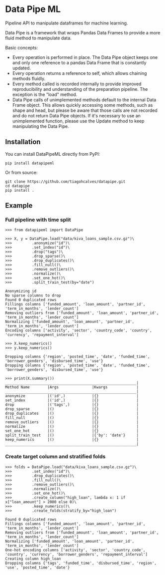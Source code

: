 # Data Pipe ML
Pipeline API to manipulate dataframes for machine learning.

Data Pipe is a framework that wraps Pandas Data Frames to provide a more fluid method to manipulate data. 

Basic concepts:
- Every operation is performed in place. The Data Pipe object keeps one and only one reference to a pandas Data Frame that is constantly updated. 
- ‎Every operation returns a reference to self, which allows chaining methods fluidly. 
- Every method called is recorded internally to provide improved reproducibility and understanding of the preparation pipeline. The exception is the "load" method.
- ‎Data Pipe calls of unimplemented methods default to the internal Data Frame object. This allows quickly accessing some methods, such as shape and head, but please be aware that those calls are not recorded and do not return Data Pipe objects. If it's necessary to use an unimplemented function, please use the Update method to keep manipulating the Data Pipe. 

## Installation

You can install DataPipeML directly from PyPI:

`pip install datapipeml`

Or from source:

```
git clone https://github.com/tiagohcalves/datapipe.git
cd datapipe
pip install .
```

## Example

### Full pipeline with time split
```
>>> from datapipeml import DataPipe

>>> X, y = DataPipe.load("data/kiva_loans_sample.csv.gz")\
>>>         .anonymize("id")\
>>>         .set_index("id")\
>>>         .drop("tags")\
>>>         .drop_sparse()\
>>>         .drop_duplicates()\
>>>         .fill_null()\
>>>         .remove_outliers()\
>>>         .normalize()\
>>>         .set_one_hot()\
>>>         .split_train_test(by="date")

Anonymizing id
No sparse columns to drop
Found 0 duplicated rows
Fillings columns ['funded_amount', 'loan_amount', 'partner_id', 'term_in_months', 'lender_count']
Removing outliers from ['funded_amount', 'loan_amount', 'partner_id', 'term_in_months', 'lender_count']
Normalizing ['funded_amount', 'loan_amount', 'partner_id', 'term_in_months', 'lender_count']
Encoding columns ['activity', 'sector', 'country_code', 'country', 'currency', 'repayment_interval']
        
>>> X.keep_numerics()
>>> y.keep_numerics()

Dropping columns {'region', 'posted_time', 'date', 'funded_time', 'borrower_genders', 'disbursed_time', 'use'}
Dropping columns {'region', 'posted_time', 'date', 'funded_time', 'borrower_genders', 'disbursed_time', 'use'}

>>> print(X.summary())
___________________________________________________________|
Method Name        |Args               |Kwargs             |
___________________________________________________________|
anonymize          |('id',)            |{}                 |
set_index          |('id',)            |{}                 |
drop               |('tags',)          |{}                 |
drop_sparse        |()                 |{}                 |
drop_duplicates    |()                 |{}                 |
fill_null          |()                 |{}                 |
remove_outliers    |()                 |{}                 |
normalize          |()                 |{}                 |
set_one_hot        |()                 |{}                 |
split_train_test   |()                 |{'by': 'date'}     |
keep_numerics      |()                 |{}                 |
___________________________________________________________|
```

### Create target column and stratified folds
```
>>> folds = DataPipe.load("data/kiva_loans_sample.csv.gz")\
>>>         .set_index("id")\
>>>         .drop_duplicates()\
>>>         .fill_null()\
>>>         .remove_outliers()\
>>>         .normalize()\
>>>         .set_one_hot()\
>>>         .create_column("high_loan", lambda x: 1 if x["loan_amount"] > 2000 else 0)\
>>>         .keep_numerics()\
>>>         .create_folds(stratify_by="high_loan")
        
Found 0 duplicated rows
Fillings columns ['funded_amount', 'loan_amount', 'partner_id', 'term_in_months', 'lender_count']
Removing outliers from ['funded_amount', 'loan_amount', 'partner_id', 'term_in_months', 'lender_count']
Normalizing ['funded_amount', 'loan_amount', 'partner_id', 'term_in_months', 'lender_count']
One-hot encoding columns ['activity', 'sector', 'country_code', 'country', 'currency', 'borrower_genders', 'repayment_interval']
Creating column high_loan
Dropping columns {'tags', 'funded_time', 'disbursed_time', 'region', 'use', 'posted_time', 'date'}
```
